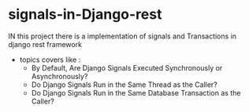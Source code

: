 # signals-in-Django-rest

IN this project there is a implementation of signals and Transactions in django rest framework
- topics covers like :
  - By Default, Are Django Signals Executed Synchronously or Asynchronously?
  - Do Django Signals Run in the Same Thread as the Caller?
  - Do Django Signals Run in the Same Database Transaction as the Caller?
    

